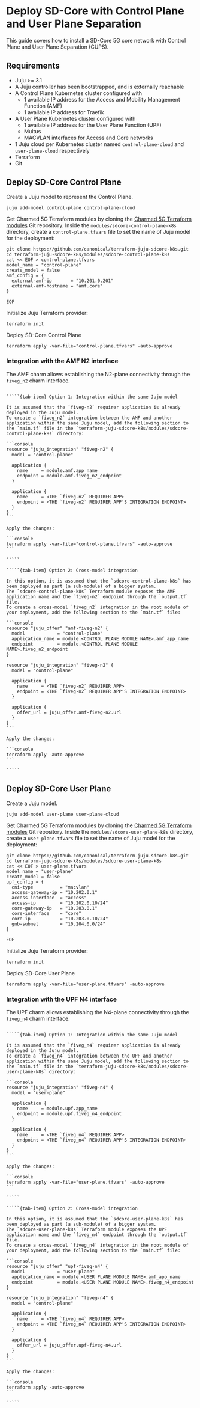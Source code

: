 # Deploy SD-Core with Control Plane and User Plane Separation

This guide covers how to install a SD-Core 5G core network with Control Plane and User Plane Separation (CUPS).

## Requirements

- Juju >= 3.1
- A Juju controller has been bootstrapped, and is externally reachable
- A Control Plane Kubernetes cluster configured with
  - 1 available IP address for the Access and Mobility Management Function (AMF)
  - 1 available IP address for Traefik
- A User Plane Kubernetes cluster configured with
  - 1 available IP address for the User Plane Function (UPF)
  - Multus
  - MACVLAN interfaces for Access and Core networks
- 1 Juju cloud per Kubernetes cluster named `control-plane-cloud` and `user-plane-cloud` respectively
- Terraform
- Git

## Deploy SD-Core Control Plane

Create a Juju model to represent the Control Plane.

```console
juju add-model control-plane control-plane-cloud
```

Get Charmed 5G Terraform modules by cloning the [Charmed 5G Terraform modules][Charmed 5G Terraform modules] Git repository.
Inside the `modules/sdcore-control-plane-k8s` directory, create a `control-plane.tfvars` file to set the name of Juju model for the deployment:

```console
git clone https://github.com/canonical/terraform-juju-sdcore-k8s.git
cd terraform-juju-sdcore-k8s/modules/sdcore-control-plane-k8s
cat << EOF > control-plane.tfvars
model_name = "control-plane"
create_model = false
amf_config = {
  external-amf-ip       = "10.201.0.201"
  external-amf-hostname = "amf.core"
}

EOF
```

Initialize Juju Terraform provider:

```console
terraform init
```

Deploy SD-Core Control Plane

```console
terraform apply -var-file="control-plane.tfvars" -auto-approve
```

### Integration with the AMF N2 interface

The AMF charm allows establishing the N2-plane connectivity through the `fiveg_n2` charm interface. 

``````{tab-set}

`````{tab-item} Option 1: Integration within the same Juju model

It is assumed that the `fiveg-n2` requirer application is already deployed in the Juju model.
To create a `fiveg_n2` integration between the AMF and another application within the same Juju model, add the following section to the `main.tf` file in the `terraform-juju-sdcore-k8s/modules/sdcore-control-plane-k8s` directory:

```console
resource "juju_integration" "fiveg-n2" {
  model = "control-plane"

  application {
    name     = module.amf.app_name
    endpoint = module.amf.fiveg_n2_endpoint
  }

  application {
    name     = <THE `fiveg-n2` REQUIRER APP>
    endpoint = <THE `fiveg-n2` REQUIRER APP'S INTEGRATION ENDPOINT>
  }
}
```

Apply the changes:

```console
terraform apply -var-file="control-plane.tfvars" -auto-approve
```

`````

`````{tab-item} Option 2: Cross-model integration

In this option, it is assumed that the `sdcore-control-plane-k8s` has been deployed as part (a sub-module) of a bigger system.
The `sdcore-control-plane-k8s` Terraform module exposes the AMF application name and the `fiveg-n2` endpoint through the `output.tf` file.
To create a cross-model `fiveg_n2` integration in the root module of your deployment, add the following section to the `main.tf` file:

```console
resource "juju_offer" "amf-fiveg-n2" {
  model            = "control-plane"
  application_name = module.<CONTROL PLANE MODULE NAME>.amf_app_name
  endpoint         = module.<CONTROL PLANE MODULE NAME>.fiveg_n2_endpoint
}

resource "juju_integration" "fiveg-n2" {
  model = "control-plane"

  application {
    name     = <THE `fiveg-n2` REQUIRER APP>
    endpoint = <THE `fiveg-n2` REQUIRER APP'S INTEGRATION ENDPOINT>
  }

  application {
    offer_url = juju_offer.amf-fiveg-n2.url
  }
}
```

Apply the changes:

```console
terraform apply -auto-approve
```

`````

``````

## Deploy SD-Core User Plane

Create a Juju model.

```console
juju add-model user-plane user-plane-cloud
```

Get Charmed 5G Terraform modules by cloning the [Charmed 5G Terraform modules][Charmed 5G Terraform modules] Git repository.
Inside the `modules/sdcore-user-plane-k8s` directory, create a `user-plane.tfvars` file to set the name of Juju model for the deployment:

```console
git clone https://github.com/canonical/terraform-juju-sdcore-k8s.git
cd terraform-juju-sdcore-k8s/modules/sdcore-user-plane-k8s
cat << EOF > user-plane.tfvars
model_name = "user-plane"
create_model = false
upf_config = {
  cni-type          = "macvlan"
  access-gateway-ip = "10.202.0.1"
  access-interface  = "access"
  access-ip         = "10.202.0.10/24"
  core-gateway-ip   = "10.203.0.1"
  core-interface    = "core"
  core-ip           = "10.203.0.10/24"
  gnb-subnet        = "10.204.0.0/24"
}

EOF
```

Initialize Juju Terraform provider:

```console
terraform init
```

Deploy SD-Core User Plane

```console
terraform apply -var-file="user-plane.tfvars" -auto-approve
```

### Integration with the UPF N4 interface

The UPF charm allows establishing the N4-plane connectivity through the `fiveg_n4` charm interface.

``````{tab-set}

`````{tab-item} Option 1: Integration within the same Juju model

It is assumed that the `fiveg_n4` requirer application is already deployed in the Juju model.
To create a `fiveg_n4` integration between the UPF and another application within the same Juju model, add the following section to the `main.tf` file in the `terraform-juju-sdcore-k8s/modules/sdcore-user-plane-k8s` directory:

```console
resource "juju_integration" "fiveg-n4" {
  model = "user-plane"

  application {
    name     = module.upf.app_name
    endpoint = module.upf.fiveg_n4_endpoint
  }

  application {
    name     = <THE `fiveg_n4` REQUIRER APP>
    endpoint = <THE `fiveg_n4` REQUIRER APP'S INTEGRATION ENDPOINT>
  }
}
```

Apply the changes:

```console
terraform apply -var-file="user-plane.tfvars" -auto-approve
```

`````

`````{tab-item} Option 2: Cross-model integration

In this option, it is assumed that the `sdcore-user-plane-k8s` has been deployed as part (a sub-module) of a bigger system.
The `sdcore-user-plane-k8s` Terraform module exposes the UPF application name and the `fiveg_n4` endpoint through the `output.tf` file.
To create a cross-model `fiveg_n4` integration in the root module of your deployment, add the following section to the `main.tf` file:

```console
resource "juju_offer" "upf-fiveg-n4" {
  model            = "user-plane"
  application_name = module.<USER PLANE MODULE NAME>.amf_app_name
  endpoint         = module.<USER PLANE MODULE NAME>.fiveg_n4_endpoint
}

resource "juju_integration" "fiveg-n4" {
  model = "control-plane"

  application {
    name     = <THE `fiveg_n4` REQUIRER APP>
    endpoint = <THE `fiveg_n4` REQUIRER APP'S INTEGRATION ENDPOINT>
  }

  application {
    offer_url = juju_offer.upf-fiveg-n4.url
  }
}
```

Apply the changes:

```console
terraform apply -auto-approve
```

`````

``````

[Charmed 5G Terraform modules]: https://github.com/canonical/terraform-juju-sdcore-k8s
